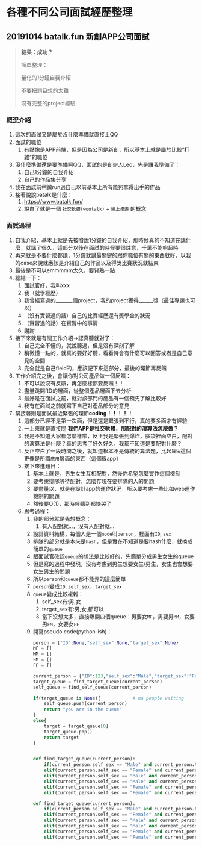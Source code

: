 # 各種不同公司面試經歷整理
## 20191014 batalk.fun 新創APP公司面試
> **結果：成功？**
> 
> 簡單整理：
> 
> 量化的1分鐘自我介紹
> 
> 不要把題目想的太難
> 
> 沒有完整的project經驗

### 概況介紹
1. 這次的面試又是屬於沒什麼準備就直接上QQ
2. 面試的職位
   1. 有點像是APP前端，但是因為公司是新創，所以基本上就是屬於比較“打雜”的職位
3. 沒什麼準備還是要準備啊QQ，面試的是創辦人Leo，先是讓我準備了：
   1. 自己1分鐘的自我介紹
   2. 自己的作品集分享
4. 我在面試前稍微run過自己以前基本上所有能夠拿得出手的作品
5. 接著說說batalk是什麼：
   1. https://www.batalk.fun/
   2. 說白了就是一個 `社交軟體(wootalk)` + `線上桌遊` 的概念

### 面試過程
1. 自我介紹，基本上就是先被嗆說1分鐘的自我介紹，那時候真的不知道在講什麼，就講了很久，這部分以後在面試的時候要很註意，千萬不能夠超時
2. 再來就是不要什麼都講，1分鐘就講最關鍵的跟你職位有關的東西就好，以我的case來說就應該是介紹自己的作品以及得獎比賽狀況就結束
3. 最後是不可以emmmmm太久，要背熟一點
4. 總結一下：
   1. 面試官好，我叫xxx
   2. 我（就學經歷）
   3. 我曾經寫過的_______個project，我的project獲得______獎（最佳專題也可以）
   4. （沒有實習過的話）自己的比賽經歷還有獎學金的狀況
   5. （實習過的話）在實習中的事情
   6. 謝謝
5.  接下來就是有關工作介紹->認真聽就對了：
    1.  自己完全不懂的，就說聽過，但是沒有深刻了解
    2.  稍微懂一點的，就真的要好好聽，看看待會有什麼可以回答或者是自己意見的空間
    3.  完全就是自己field的，應該記下來這部分，最後的環節再反饋
6. 工作介紹完之後，會讓你對公司產品做一個反饋：
    1.  不可以說沒有反饋，再怎麼樣都要反饋！！
    2.  盡量跳開RD的層面，從整個產品層面下去分析
    3.  最好是在面試之前，就對該部門的產品有一個預先了解比較好
    4.  我有在面試之前就寫下自己對產品部分的意見
7.  緊接著則是面試最近緊張的環節**coding！！！！！**
    1.  這部分已經不是第一次面，但是還是緊張到不行，真的要多面才有經驗
    2.  一上來就是直接問 **我們APP是社交軟體，那配對的演算法怎麼做？**
    3.  我是不知道大家都怎麼樣啦，反正我是緊張到爆炸，腦袋裡面空白，配對的演算法是什麼？真的思考了好久好久，我都不知道是要配對什麼？
    4.  反正空白了一段時間之後，就知道根本不是傳統的算法題，比起`算法`這個更像是所謂`應用`層面的東西（這個很app）
    5.  接下來進題目：
        1.  基本上就是，男生女生互相配對，然後你希望怎麼實作這個機制
        2.  要考慮排隊等待配對，怎麼存現在要排隊的人的問題
        3.  要盡量以，就是在設計app的運作狀況，所以要考慮一些比如web運作機制的問題
        4.  然後要O(1)，那時候聽到都快哭了
    6. 思考過程：
        1.  我的部分就是先想概念：
            1.  有人配對就...，沒有人配對就...
        2.  設計資料結構，每個人是一個`node`叫`person`，裡面有`ID`, `sex`
        3.  排隊的部分就是本來是`hash`，但是實在不知道是要hash什麼，就換成簡單的`queue`
        4.  跟面試官確認`queue`的想法是比較好的，先簡單分成男生女生的queue
        5.  但是寫的過程中發現，沒有考慮到男生想要女生/男生，女生也會想要女生男生的問題
        6.  所以`person`和`queue`都不能弄的這麼簡單
        7.  `person`變成`ID`, `self_sex`，`target_sex`
        8.  `queue`變成比較複雜：
            1.  self_sex有:男,女
            2.  target_sex有:男,女,都可以
            3.  當下沒想太多，直接爆開四個queue：男要女`MF`，男要男`MM`，女要男`FM`，女要女`FF`
        9.  開寫pseudo code(python-ish)：
            ```python
            person = {"ID":None,"self_sex":None,"target_sex":None}
            MF = []
            MM = []
            FM = []
            FF = []

            current_person = {"ID":123,"self_sex":"Male","target_sex":"Female"}
            target_queue = find_target_queue(current_person)
            self_queue = find_self_queue(current_person)

            if(target_queue is None){            # no people waiting
                self_queue.push(current_person)
                return "you are in the queue"
            } 
            else{
                target = target_queue[0]
                target_queue.pop()
                return target
            }


            def find_target_queue(current_person):
                if(current_person.self_sex == "Male" and current_person.target_sex == "Both") return random(FM,MM);                
                elif(current_person.self_sex == "Female" and current_person.target_sex == "Both") return random(MF,FF);                
                elif(current_person.self_sex == "Male" and current_person.target_sex == "Female") return FM;
                elif(current_person.self_sex == "Male" and current_person.target_sex == "Male") return MM;
                elif(current_person.self_sex == "Female" and current_person.target_sex == "Male") return MF;
                elif(current_person.self_sex == "Female" and current_person.target_sex == "Female") return FF;
            
            def find_target_queue(current_person):
                if(current_person.self_sex == "Male" and current_person.target_sex == "Both") return random(MF,MM);                
                elif(current_person.self_sex == "Female" and current_person.target_sex == "Both") return random(FM,FF);
                elif(current_person.self_sex == "Male" and current_person.target_sex == "Female") return MF;
                elif(current_person.self_sex == "Male" and current_person.target_sex == "Male") return MM;
                elif(current_person.self_sex == "Female" and current_person.target_sex == "Male") return FM;
                elif(current_person.self_sex == "Female" and current_person.target_sex == "Female") return FF;
            ```